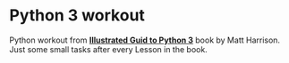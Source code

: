 # Python 3 workout
Python workout from **[Illustrated Guid to Python 3](https://www.goodreads.com/book/show/36522990-illustrated-guide-to-python-3)** book by Matt Harrison.
Just some small tasks after every Lesson in the book.
